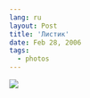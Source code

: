 ```yaml
---
lang: ru
layout: Post
title: 'Листик'
date: Feb 28, 2006
tags:
  - photos
---
```


![](http://wow.sapegin.me/0M110I2S1e40/F0102-0032.jpg)

